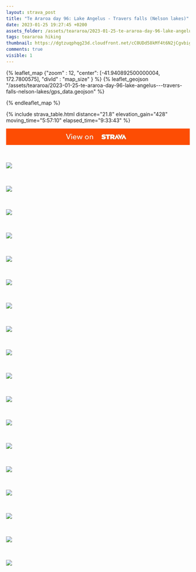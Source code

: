 ```yaml
---
layout: strava_post
title: "Te Araroa day 96: Lake Angelus - Travers falls (Nelson lakes)"
date: 2023-01-25 19:27:45 +0200
assets_folder: /assets/teararoa/2023-01-25-te-araroa-day-96-lake-angelus---travers-falls-nelson-lakes
tags: teararoa hiking
thumbnail: https://dgtzuqphqg23d.cloudfront.net/cC0UDd58kMf4t6N2jCgvbigoiyU0uv4g3CwNYUxVpwE-1024x767.jpg
comments: true
visible: 1
---
```



{% leaflet_map {"zoom" : 12,
                  "center": [-41.940892500000004, 172.7800575],
                 "divId" : "map_size" } %}
    {% leaflet_geojson "/assets/teararoa/2023-01-25-te-araroa-day-96-lake-angelus---travers-falls-nelson-lakes/gps_data.geojson" %}

{% endleaflet_map %}





{% include strava_table.html distance="21.8" elevation_gain="428" moving_time="5:57:10" elapsed_time="9:33:43" %}

[![](/assets/strava.jpg)](https://www.strava.com/activities/8480083317)


<br />

![](https://dgtzuqphqg23d.cloudfront.net/cC0UDd58kMf4t6N2jCgvbigoiyU0uv4g3CwNYUxVpwE-1024x767.jpg)


<br />

![](https://dgtzuqphqg23d.cloudfront.net/6v7ZzJgIGNbQ3bfegvQx8X-x5waf-tsO7Sw53-OLAl4-1024x768.jpg)


<br />

![](https://dgtzuqphqg23d.cloudfront.net/cq_g7dCd9zBftqccw01lcb2orO4Y1k9Su1_DaULUi5k-768x1024.jpg)


<br />

![](https://dgtzuqphqg23d.cloudfront.net/pCDmBpVToexe46wIpNU-2F5pveIQg53MQNp8DtQoca4-768x1024.jpg)


<br />

![](https://dgtzuqphqg23d.cloudfront.net/C5sUzanTanvmpPdmCmPIwgjGO7y2xCdILhOkC05Wttk-768x1024.jpg)


<br />

![](https://dgtzuqphqg23d.cloudfront.net/8zKlc0QdI_P0VgIrejuR8aN6VvEKtxxfU88TRd4mdiw-1024x768.jpg)


<br />

![](https://dgtzuqphqg23d.cloudfront.net/H43KBldhuj24dH0iLhRsNLEF3TFQeBzRCN5NjdVGhU0-768x1024.jpg)


<br />

![](https://dgtzuqphqg23d.cloudfront.net/bCu58OzlnoTkJktBJByqodgUhlE5WAlcTDOS--EduTo-768x1024.jpg)


<br />

![](https://dgtzuqphqg23d.cloudfront.net/5hdJr3Zeb9neMidl4ZPQ-Kx5JSdEeKgqCTLGKTOm5PU-767x1024.jpg)


<br />

![](https://dgtzuqphqg23d.cloudfront.net/eAKy3x6a5fghDgRoZIpo5BL0F_-eL4_Nj7TQigG-lRA-768x1024.jpg)


<br />

![](https://dgtzuqphqg23d.cloudfront.net/NSVsgLVtIVZBLg3XMz_QE_DTbJoTHppazdtgOkBXdRc-768x1024.jpg)


<br />

![](https://dgtzuqphqg23d.cloudfront.net/BtWnV5E6rSucXzd6HSPTyH00RJ6fI9ki5iTJYwpTH2Q-768x1024.jpg)


<br />

![](https://dgtzuqphqg23d.cloudfront.net/J_rNljJE0Ym_4RUWBZ8HfaFpETbGp-kgfLTa9l6zaO8-1024x768.jpg)


<br />

![](https://dgtzuqphqg23d.cloudfront.net/l7lwrX6wMLlLjmA6Jws0qdKjxEFXHKvySrHi4YpH8eI-768x1024.jpg)


<br />

![](https://dgtzuqphqg23d.cloudfront.net/qzJrkG3UWhmUtejDw40a4fScvR9251goTT3UadQoqLA-768x1024.jpg)


<br />

![](https://dgtzuqphqg23d.cloudfront.net/IzvB3hfMcXddIrTtAgBBPSPMT870ZBVLHegcCQ5_Dcg-1024x768.jpg)


<br />

![](https://dgtzuqphqg23d.cloudfront.net/2u1cB65sAAHYJdcSvZ624tfW7LNjfHTTzzVFfhTCGqI-1024x768.jpg)


<br />

![](https://dgtzuqphqg23d.cloudfront.net/nP-xfdZwvDnrYTprBy_0azZfySIrNcCDcbEWefe8p9w-768x1024.jpg)
